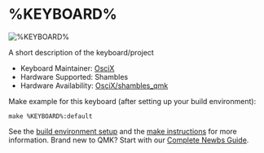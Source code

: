 # %KEYBOARD%

![%KEYBOARD%](https://i.imgur.com/aTEHQpz.jpg)

A short description of the keyboard/project

* Keyboard Maintainer: [OsciX](https://github.com/OsciX)
* Hardware Supported: Shambles
* Hardware Availability: [OsciX/shambles_qmk](https://github.com/OsciX/shambles_qmk)

Make example for this keyboard (after setting up your build environment):

    make %KEYBOARD%:default

See the [build environment setup](https://docs.qmk.fm/#/getting_started_build_tools) and the [make instructions](https://docs.qmk.fm/#/getting_started_make_guide) for more information. Brand new to QMK? Start with our [Complete Newbs Guide](https://docs.qmk.fm/#/newbs).
